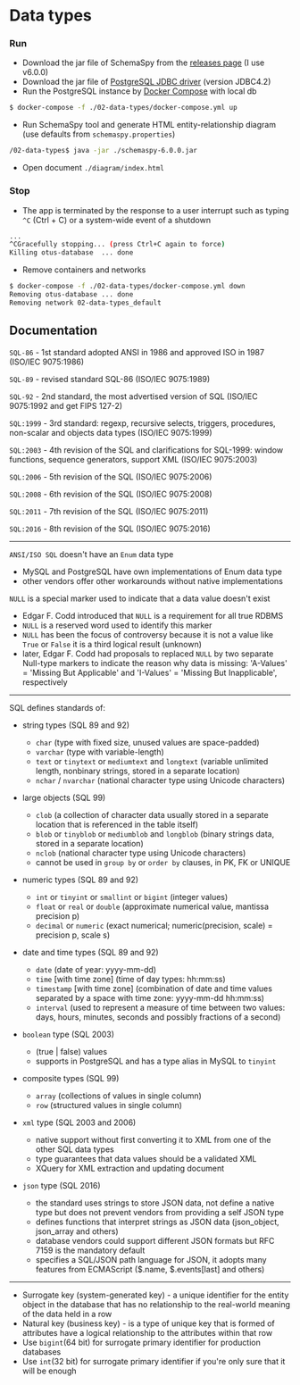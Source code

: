 Data types
=======

### Run

 - Download the jar file of SchemaSpy from the [releases page](https://github.com/schemaspy/schemaspy/releases) (I use v6.0.0)
 - Download the jar file of [PostgreSQL JDBC driver](https://jdbc.postgresql.org/download.html) (version JDBC4.2)
 - Run the PostgreSQL instance by [Docker Compose](https://docs.docker.com/compose/) with local db
```bash
$ docker-compose -f ./02-data-types/docker-compose.yml up
```

 - Run SchemaSpy tool and generate HTML entity-relationship diagram (use defaults from `schemaspy.properties`)
```bash
/02-data-types$ java -jar ./schemaspy-6.0.0.jar
```

 - Open document `./diagram/index.html`

### Stop

 * The app is terminated by the response to a user interrupt such as typing `^C` (Ctrl + C) or a system-wide event of a shutdown
```bash
...
^CGracefully stopping... (press Ctrl+C again to force)
Killing otus-database  ... done
```

 * Remove containers and networks
```bash
$ docker-compose -f ./02-data-types/docker-compose.yml down
Removing otus-database ... done
Removing network 02-data-types_default
```

## Documentation

`SQL-86` - 1st standard adopted ANSI in 1986 and approved ISO in 1987 (ISO/IEC 9075:1986)

`SQL-89` - revised standard SQL-86 (ISO/IEC 9075:1989)

`SQL-92` - 2nd standard, the most advertised version of SQL (ISO/IEC 9075:1992 and get FIPS 127-2)

`SQL:1999` - 3rd standard: regexp, recursive selects, triggers, procedures, non-scalar and objects data types (ISO/IEC 9075:1999)

`SQL:2003` - 4th revision of the SQL and clarifications for SQL-1999: window functions, sequence generators, support XML (ISO/IEC 9075:2003)

`SQL:2006` - 5th revision of the SQL (ISO/IEC 9075:2006)

`SQL:2008` - 6th revision of the SQL (ISO/IEC 9075:2008)

`SQL:2011` - 7th revision of the SQL (ISO/IEC 9075:2011)

`SQL:2016` - 8th revision of the SQL (ISO/IEC 9075:2016)

---


`ANSI/ISO SQL` doesn't have an `Enum` data type
 - MySQL and PostgreSQL have own implementations of Enum data type
 - other vendors offer other workarounds without native implementations

`NULL` is a special marker used to indicate that a data value doesn't exist
 - Edgar F. Codd introduced that `NULL` is a requirement for all true RDBMS
 - `NULL` is a reserved word used to identify this marker
 - `NULL` has been the focus of controversy because it is not a value like `True` or `False` it is a third logical result (unknown)
 - later, Edgar F. Codd had proposals to replaced `NULL` by two separate Null-type markers to indicate the reason why data is missing: 'A-Values' = 'Missing But Applicable' and  'I-Values' = 'Missing But Inapplicable', respectively


---


SQL defines standards of:
 - string types (SQL 89  and 92)
     - `char` (type with fixed size, unused values are space-padded)
     - `varchar` (type with variable-length)
     - `text` or `tinytext` or `mediumtext` and `longtext` (variable unlimited length, nonbinary strings, stored in a separate location)
     - `nchar` / `nvarchar` (national character type using Unicode characters)

 - large objects (SQL 99)
     - `clob` (a collection of character data usually stored in a separate location that is referenced in the table itself)
     - `blob` or `tinyblob` or `mediumblob` and `longblob` (binary strings data, stored in a separate location)
     - `nclob` (national character type using Unicode characters)
     - cannot be used in `group by` or `order by` clauses, in PK, FK or UNIQUE

 - numeric types (SQL 89 and 92)
     - `int` or `tinyint` or `smallint` or `bigint` (integer values)
     - `float` or `real` or `double` (approximate numerical value, mantissa precision p)
     - `decimal` or `numeric` (exact numerical; numeric(precision, scale) = precision p, scale s)

 - date and time types (SQL 89 and 92)
     - `date` (date of year: yyyy-mm-dd)
     - `time` [with time zone] (time of day types: hh:mm:ss)
     - `timestamp` [with time zone] (combination of date and time values separated by a space with time zone: yyyy-mm-dd hh:mm:ss)
     - `interval` (used to represent a measure of time between two values: days, hours, minutes, seconds and possibly fractions of a second)

 - `boolean` type (SQL 2003)
     - (true | false) values
     - supports in PostgreSQL and has a type alias in MySQL to `tinyint`

 - composite types (SQL 99)
     - `array` (collections of values in single column)
     - `row` (structured values in single column)

 - `xml` type (SQL 2003 and 2006)
     - native support without first converting it to XML from one of the other SQL data types
     - type guarantees that data values should be a validated XML
     - XQuery for XML extraction and updating document

 - `json` type (SQL 2016)
     - the standard uses strings to store JSON data, not define a native type but does not prevent vendors from providing a self JSON type
     - defines functions that interpret strings as JSON data (json_object, json_array and others)
     - database vendors could support different JSON formats but RFC 7159 is the mandatory default
     - specifies a SQL/JSON path language for JSON, it adopts many features from ECMAScript ($.name, $.events[last] and others)


---
 - Surrogate key (system-generated key) - a unique identifier for the entity object in the database that has no relationship to the real-world meaning of the data held in a row
 - Natural key (business key) - is a type of unique key that is formed of attributes have a logical relationship to the attributes within that row
 - Use `bigint`(64 bit) for surrogate primary identifier for production databases
 - Use `int`(32 bit) for surrogate primary identifier if you're only sure that it will be enough
